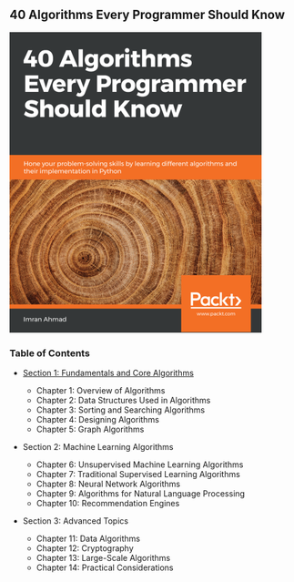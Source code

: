 ## 40 Algorithms Every Programmer Should Know
<img src="../imgs/40Algoritmos.PNG" alt="40 Algoritmos" />

### Table of Contents

- [Section 1: Fundamentals and Core Algorithms](Section_1_Fundamentals/)

    - Chapter 1: Overview of Algorithms
    - Chapter 2: Data Structures Used in Algorithms
    - Chapter 3: Sorting and Searching Algorithms
    - Chapter 4: Designing Algorithms
    - Chapter 5: Graph Algorithms

- Section 2: Machine Learning Algorithms
    - Chapter 6: Unsupervised Machine Learning Algorithms
    - Chapter 7: Traditional Supervised Learning Algorithms
    - Chapter 8: Neural Network Algorithms
    - Chapter 9: Algorithms for Natural Language Processing
    - Chapter 10: Recommendation Engines 

- Section 3: Advanced Topics
    - Chapter 11: Data Algorithms
    - Chapter 12: Cryptography
    - Chapter 13: Large-Scale Algorithms
    - Chapter 14: Practical Considerations
